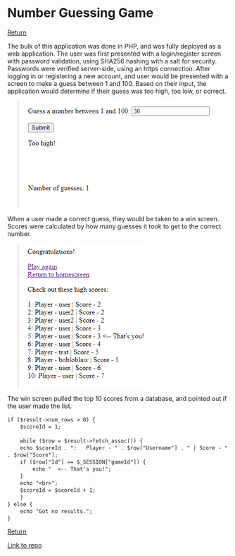 # Number Guessing Game

[Return](https://seanafoster.github.io/index)

The bulk of this application was done in PHP, and was fully deployed as a web application. The user was first presented with a login/register screen with password validation, using SHA256 hashing with a salt for security. Passwords were verified server-side, using an https connection. After logging in or registering a new account, and user would be presented with a screen to make a guess between 1 and 100. Based on their input, the application would determine if their guess was too high, too low, or correct.

>![Guessing game snapshot](/docs/assets/guessing-game-1.png)

When a user made a correct guess, they would be taken to a win screen. Scores were calculated by how many guesses it took to get to the correct number.

>![Guessing game win screen snapshot](/docs/assets/guessing-game-2.png)

The win screen pulled the top 10 scores from a database, and pointed out if the user made the list.

```
if ($result->num_rows > 0) {
    $scoreId = 1;

    while ($row = $result->fetch_assoc()) {
    echo $scoreId . ":   Player - " . $row["Username"] . " | Score - " . $row["Score"];
    if ($row["Id"] == $_SESSION["gameId"]) {
        echo "  <-- That's you!";
    }
    echo "<br>";
    $scoreId = $scoreId + 1;
    }
} else {
    echo "Got no results.";
}
```

[Return](https://seanafoster.github.io/index)

[Link to repo](https://github.com/seanafoster/number-guessing-game)